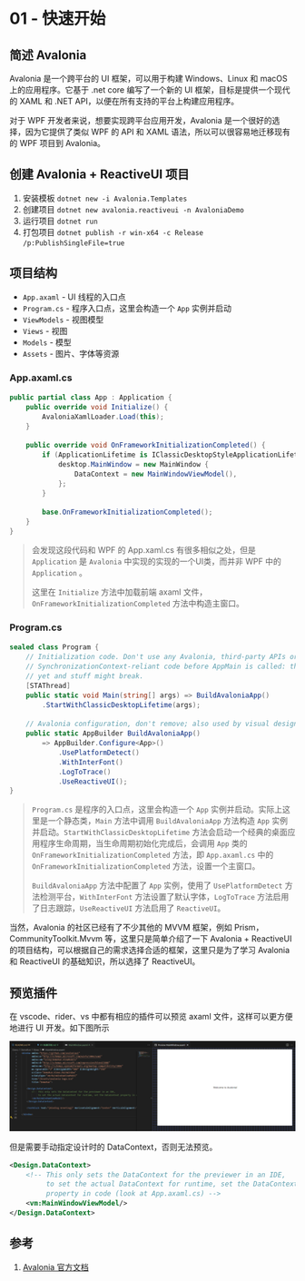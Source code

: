# 01 - 快速开始

## 简述 Avalonia

Avalonia 是一个跨平台的 UI 框架，可以用于构建 Windows、Linux 和 macOS 上的应用程序。它基于 .net core 编写了一个新的 UI 框架，目标是提供一个现代的 XAML 和 .NET API，以便在所有支持的平台上构建应用程序。

对于 WPF 开发者来说，想要实现跨平台应用开发，Avalonia 是一个很好的选择，因为它提供了类似 WPF 的 API 和 XAML 语法，所以可以很容易地迁移现有的 WPF 项目到 Avalonia。

## 创建 Avalonia + ReactiveUI 项目

1. 安装模板 `dotnet new -i Avalonia.Templates`
2. 创建项目 `dotnet new avalonia.reactiveui -n AvaloniaDemo`
3. 运行项目 `dotnet run`
4. 打包项目 `dotnet publish -r win-x64 -c Release /p:PublishSingleFile=true`

## 项目结构

- `App.axaml` - UI 线程的入口点
- `Program.cs` - 程序入口点，这里会构造一个 `App` 实例并启动
- `ViewModels` - 视图模型
- `Views` - 视图
- `Models` - 模型
- `Assets` - 图片、字体等资源

### App.axaml.cs

```csharp
public partial class App : Application {
    public override void Initialize() {
        AvaloniaXamlLoader.Load(this);
    }

    public override void OnFrameworkInitializationCompleted() {
        if (ApplicationLifetime is IClassicDesktopStyleApplicationLifetime desktop) {
            desktop.MainWindow = new MainWindow {
                DataContext = new MainWindowViewModel(),
            };
        }

        base.OnFrameworkInitializationCompleted();
    }
}
```

> 会发现这段代码和 WPF 的 App.xaml.cs 有很多相似之处，但是 `Application` 是 `Avalonia` 中实现的实现的一个UI类，而并非 WPF 中的 `Application` 。
> 
> 这里在 `Initialize` 方法中加载前端 axaml 文件，`OnFrameworkInitializationCompleted` 方法中构造主窗口。

### Program.cs

```csharp
sealed class Program {
    // Initialization code. Don't use any Avalonia, third-party APIs or any
    // SynchronizationContext-reliant code before AppMain is called: things aren't initialized
    // yet and stuff might break.
    [STAThread]
    public static void Main(string[] args) => BuildAvaloniaApp()
        .StartWithClassicDesktopLifetime(args);

    // Avalonia configuration, don't remove; also used by visual designer.
    public static AppBuilder BuildAvaloniaApp()
        => AppBuilder.Configure<App>()
            .UsePlatformDetect()
            .WithInterFont()
            .LogToTrace()
            .UseReactiveUI();
}
```

> `Program.cs` 是程序的入口点，这里会构造一个 `App` 实例并启动。实际上这里是一个静态类，`Main` 方法中调用 `BuildAvaloniaApp` 方法构造 `App` 实例并启动。`StartWithClassicDesktopLifetime` 方法会启动一个经典的桌面应用程序生命周期，当生命周期初始化完成后，会调用 `App` 类的 `OnFrameworkInitializationCompleted` 方法，即 `App.axaml.cs` 中的 `OnFrameworkInitializationCompleted` 方法，设置一个主窗口。
>
> `BuildAvaloniaApp` 方法中配置了 `App` 实例，使用了 `UsePlatformDetect` 方法检测平台，`WithInterFont` 方法设置了默认字体，`LogToTrace` 方法启用了日志跟踪，`UseReactiveUI` 方法启用了 `ReactiveUI`。


当然，Avalonia 的社区已经有了不少其他的 MVVM 框架，例如 Prism，CommunityToolkit.Mvvm 等，这里只是简单介绍了一下 Avalonia + ReactiveUI 的项目结构，可以根据自己的需求选择合适的框架，这里只是为了学习 Avalonia 和 ReactiveUI 的基础知识，所以选择了 ReactiveUI。

## 预览插件

在 vscode、rider、vs 中都有相应的插件可以预览 axaml 文件，这样可以更方便地进行 UI 开发。如下图所示

![alt text](assets/preview.png)

但是需要手动指定设计时的 DataContext，否则无法预览。

```xml
<Design.DataContext>
    <!-- This only sets the DataContext for the previewer in an IDE, 
         to set the actual DataContext for runtime, set the DataContext 
         property in code (look at App.axaml.cs) -->
    <vm:MainWindowViewModel/>
</Design.DataContext>
```

## 参考

1. [Avalonia 官方文档](https://docs.avaloniaui.net/zh-Hans/docs/get-started/)
